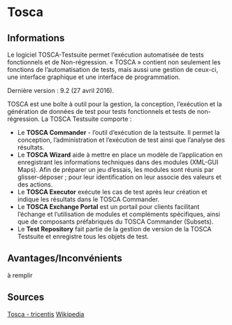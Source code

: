 # Tosca

## Informations
Le logiciel TOSCA-Testsuite permet l’exécution automatisée de tests fonctionnels et de Non-régression. « TOSCA » contient non seulement les fonctions de l’automatisation de tests, mais aussi une gestion de ceux-ci, une interface graphique et une interface de programmation.

Dernière version : 9.2 (27 avril 2016).

TOSCA est une boîte à outil pour la gestion, la conception, l’exécution et la génération de données de test pour tests fonctionnels et tests de non-régression. La TOSCA Testsuite comporte :

* Le **TOSCA Commander** - l’outil d’exécution de la testsuite. Il permet la conception, l’administration et l’exécution de test ainsi que l’analyse des résultats.
* Le **TOSCA Wizard** aide à mettre en place un modèle de l’application en enregistrant les informations techniques dans des modules (XML-GUI Maps). Afin de préparer un jeu d’essais, les modules sont réunis par glisser-déposer ; pour leur identification on leur associe des valeurs et des actions.
* Le **TOSCA Executor** exécute les cas de test après leur création et indique les résultats dans le TOSCA Commander.
* Le **TOSCA Exchange Portal** est un portail pour clients facilitant l’échange et l’utilisation de modules et compléments spécifiques, ainsi que de composants préfabriqués du TOSCA Commander (Subsets).
* Le **Test Repository** fait partie de la gestion de version de la TOSCA Testsuite et enregistre tous les objets de test.

## Avantages/Inconvénients
à remplir

## Sources
[Tosca - tricentis](https://www.tricentis.com/products/automate-continuous-testing-tosca/)
[Wikipedia](https://fr.wikipedia.org/wiki/Tosca_(logiciel))
